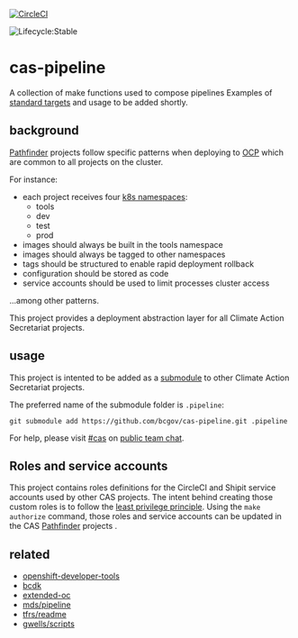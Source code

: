 [![CircleCI](https://circleci.com/gh/bcgov/cas-pipeline/tree/master.svg?style=svg)](https://circleci.com/gh/bcgov/cas-pipeline/tree/master)

![Lifecycle:Stable](https://img.shields.io/badge/Lifecycle-Stable-97ca00)

# cas-pipeline

A collection of make functions used to compose pipelines
Examples of [standard targets] and usage to be added shortly.

## background

[Pathfinder] projects follow specific patterns when deploying to [OCP]
which are common to all projects on the cluster.

For instance:

- each project receives four [k8s namespaces]:
  - tools
  - dev
  - test
  - prod
- images should always be built in the tools namespace
- images should always be tagged to other namespaces
- tags should be structured to enable rapid deployment rollback
- configuration should be stored as code
- service accounts should be used to limit processes cluster access

...among other patterns.

This project provides a deployment abstraction layer for all
Climate Action Secretariat projects.

## usage

This project is intented to be added as a [submodule] to other
Climate Action Secretariat projects.

The preferred name of the submodule folder is `.pipeline`:

```
git submodule add https://github.com/bcgov/cas-pipeline.git .pipeline
```

For help, please visit [#cas] on [public team chat].

## Roles and service accounts

This project contains roles definitions for the CircleCI and Shipit service accounts used by other CAS projects.
The intent behind creating those custom roles is to follow the [least privilege principle].
Using the `make authorize` command, those roles and service accounts can be updated in the CAS [Pathfinder] projects .

## related

- [openshift-developer-tools](https://github.com/BCDevOps/openshift-developer-tools/tree/master/bin)
- [bcdk](https://github.com/BCDevOps/bcdk/tree/release/0.0.1)
- [extended-oc](https://github.com/bcgov/esm-server/blob/dev/openshift/templates/lib/extended-oc.sh)
- [mds/pipeline](https://github.com/bcgov/mds/tree/develop/pipeline)
- [tfrs/readme](https://github.com/bcgov/tfrs/blob/master/openshift/templates/components/README.md)
- [gwells/scripts](https://github.com/bcgov/gwells/tree/release/openshift/scripts)

[standard targets]: https://www.gnu.org/software/make/manual/html_node/Standard-Targets.html
[pathfinder]: https://developer.gov.bc.ca/What-is-Pathfinder
[ocp]: https://www.openshift.com/products/container-platform
[k8s namespaces]: https://kubernetes.io/docs/concepts/overview/working-with-objects/namespaces/
[submodule]: https://git-scm.com/book/en/v2/Git-Tools-Submodules
[#cas]: https://chat.pathfinder.gov.bc.ca/channel/cas
[public team chat]: https://developer.gov.bc.ca/Steps-to-join-Pathfinder-Rocket.Chat
[least privilege principle]: https://csrc.nist.gov/glossary/term/least-privilege
